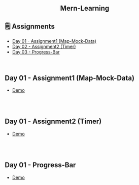<h2 align="center"> Mern-Learning <h2>

## 🗒 Assignments

- [Day 01 - Assignment1 (Map-Mock-Data)](#id01)
- [Day 02 - Assignment2 (Timer)](#id02)
- [Day 03 - Progress-Bar](#id03)

<br>  

## Day 01 - Assignment1 (Map-Mock-Data) <a name="id01"></a>

- [Demo](https://users-profiles.netlify.app/)

<br>

<br>

## Day 01 - Assignment2 (Timer) <a name="id02"></a>

- [Demo](https://timer0.netlify.app/)

<br>

<br>

## Day 01 - Progress-Bar <a name="id03"></a>

- [Demo](https://progress-bars-react.netlify.app/)

<br>

<br>
